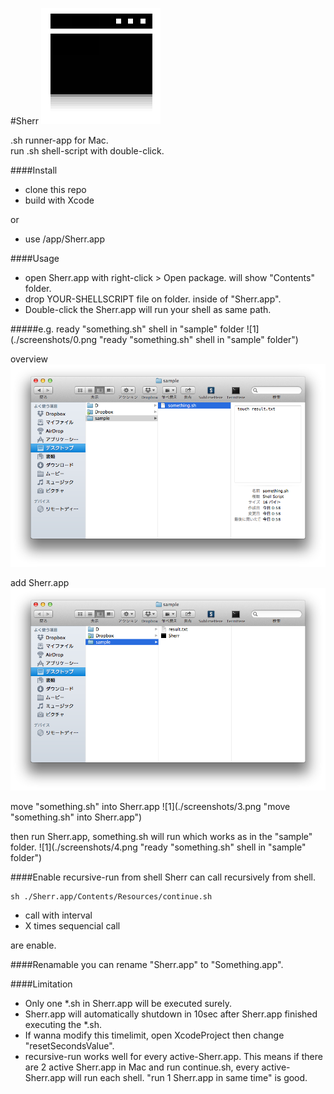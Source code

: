 #Sherr
![1](./screenshots/logo.png "loooooogooooooo")

.sh runner-app for Mac.  
run .sh shell-script with double-click.


####Install
* clone this repo
* build with Xcode

or

* use /app/Sherr.app

####Usage
* open Sherr.app with right-click > Open package. will show "Contents" folder.
* drop YOUR-SHELLSCRIPT file on folder. inside of "Sherr.app".
* Double-click the Sherr.app will run your shell as same path.


#####e.g.
ready "something.sh" shell in "sample" folder
![1](./screenshots/0.png "ready "something.sh" shell in "sample" folder")

overview
![1](./screenshots/1.png "overview")

add Sherr.app
![1](./screenshots/2.png "add Sherr.app")

move "something.sh" into Sherr.app
![1](./screenshots/3.png "move "something.sh" into Sherr.app")

then run Sherr.app, something.sh will run which works as in the "sample" folder.
![1](./screenshots/4.png "ready "something.sh" shell in "sample" folder")


####Enable recursive-run from shell
Sherr can call recursively from shell.

	sh ./Sherr.app/Contents/Resources/continue.sh


* call with interval
* X times sequencial call

are enable.

####Renamable
you can rename "Sherr.app" to "Something.app".
	
	
####Limitation

* Only one *.sh in Sherr.app will be executed surely.
* Sherr.app will automatically shutdown in 10sec after Sherr.app finished executing the *.sh.
* If wanna modify this timelimit, open XcodeProject then change "resetSecondsValue".
* recursive-run works well for every active-Sherr.app. This means if there are 2 active Sherr.app in Mac and run continue.sh, every active-Sherr.app will run each shell. "run 1 Sherr.app in same time" is good.
